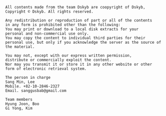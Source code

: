 	All contents made from the team Dskyb are coopyright of Dskyb, Copyright © Dskyb. All rights reserved.

	Any redistribution or reproduction of part or all of the contents
	in any form is prohibited other than the following:
	You may print or download to a local disk extracts for your
	personal and non-commercial use only.
	You may copy the content to individual third parties for their
	personal use, but only if you acknowledge the server as the source of the material.

	You may not, except with our express written permission,
	distribute or commercially exploit the content.
	Nor may you transmit it or store it in any other website or other
	form of electronic retrieval system.

	The person in charge
	Sang Min, Lee
	Mobile. +82-10-2846-2327
	Email. sanggusbab@gmail.com

	Team members
	Hyung Joon, Boo
	Gi Yong, Kim